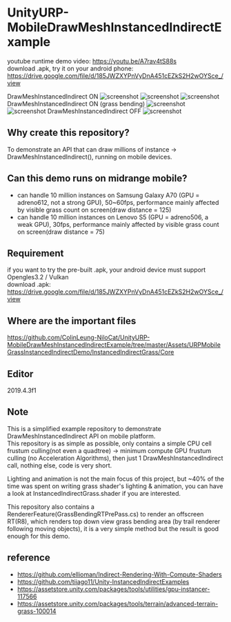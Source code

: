 # UnityURP-MobileDrawMeshInstancedIndirectExample

youtube runtime demo video: https://youtu.be/A7rav4tS88s  
download .apk, try it on your android phone: https://drive.google.com/file/d/185JWZXYPnVyDnA451cEZkS2H2wOYSce_/view

 DrawMeshInstancedIndirect ON
 ![screenshot](https://i.imgur.com/oQoFK46.png)
 ![screenshot](https://i.imgur.com/DDPbFhQ.png)
 ![screenshot](https://i.imgur.com/rBvlLeG.png)
 DrawMeshInstancedIndirect ON (grass bending)
 ![screenshot](https://i.imgur.com/QDXbEZw.png)
 ![screenshot](https://i.imgur.com/E7wEEPR.png)
 DrawMeshInstancedIndirect OFF
 ![screenshot](https://i.imgur.com/xOhTW6d.png)
 
 Why create this repository?
 -------------
 To demonstrate an API that can draw millions of instance -> DrawMeshInstancedIndirect(), running on mobile devices.
 
 Can this demo runs on midrange mobile?
---------------
- can handle 10 million instances on Samsung Galaxy A70 (GPU = adreno612, not a strong GPU), 50~60fps, performance mainly affected by visible grass count on screen(draw distance = 125)
- can handle 10 million instances on Lenovo S5 (GPU = adreno506, a weak GPU), 30fps, performance mainly affected by visible grass count on screen(draw distance = 75)
 
 Requirement
 -----------------
 if you want to try the pre-built .apk, your android device must support Opengles3.2 / Vulkan  
 download .apk: https://drive.google.com/file/d/185JWZXYPnVyDnA451cEZkS2H2wOYSce_/view
 
 Where are the important files
 ----------------
 https://github.com/ColinLeung-NiloCat/UnityURP-MobileDrawMeshInstancedIndirectExample/tree/master/Assets/URPMobileGrassInstancedIndirectDemo/InstancedIndirectGrass/Core
 
 Editor
 ------------
 2019.4.3f1
 
 Note
 -------------
 This is a simplified example repository to demonstrate DrawMeshInstancedIndirect API on mobile platform.  
 This repository is as simple as possible, only contains a simple CPU cell frustum culling(not even a quadtree) -> minimum compute GPU frustum culling (no Acceleration Algorithms), then just 1 DrawMeshInstancedIndirect call, nothing else, code is very short.
 
 Lighting and animation is not the main focus of this project, but ~40% of the time was spent on writing grass shader's lighting & animation, you can have a look at  InstancedIndirectGrass.shader if you are interested.  
 
 This repository also contains a RendererFeature(GrassBendingRTPrePass.cs) to render an offscreen RT(R8), which renders top down view grass bending area (by trail renderer following moving objects), it is a very simple method but the result is good enough for this demo.
 
reference
-------------------
- https://github.com/ellioman/Indirect-Rendering-With-Compute-Shaders
- https://github.com/tiiago11/Unity-InstancedIndirectExamples
- https://assetstore.unity.com/packages/tools/utilities/gpu-instancer-117566
- https://assetstore.unity.com/packages/tools/terrain/advanced-terrain-grass-100014

